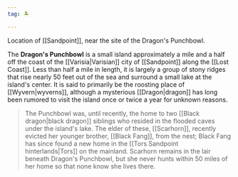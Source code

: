 ```yaml
---
tag: 🏝️

---
```

Location of [[Sandpoint]], near the site of the Dragon's Punchbowl.
> 
The **Dragon's Punchbowl** is a small island approximately a mile and a half off the coast of the [[Varisia|Varisian]] city of [[Sandpoint]] along the [[Lost Coast]]. Less than half a mile in length, it is largely a group of stony ridges that rise nearly 50 feet out of the sea and surround a small lake at the island's center. It is said to primarily be the roosting place of [[Wyvern|wyverns]], although a mysterious [[Dragon|dragon]] has long been rumored to visit the island once or twice a year for unknown reasons.
> The Punchbowl was, until recently, the home to two [[Black dragon|black dragon]] siblings who resided in the flooded caves under the island's lake. The elder of these, [[Scarhorn]], recently evicted her younger brother, [[Black Fang]], from the nest; Black Fang has since found a new home in the [[Tors Sandpoint hinterlands|Tors]] on the mainland. Scarhorn remains in the lair beneath Dragon's Punchbowl, but she never hunts within 50 miles of her home so that none know she lives there.










